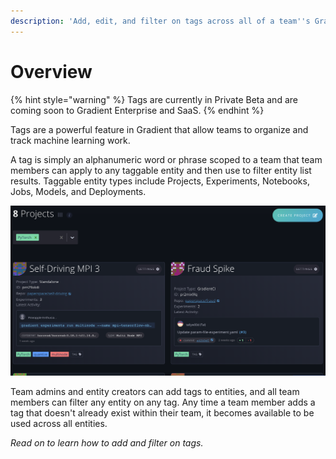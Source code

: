 ```yaml
---
description: 'Add, edit, and filter on tags across all of a team''s Gradient entities'
---
```


# Overview

{% hint style="warning" %}
Tags are currently in Private Beta and are coming soon to Gradient Enterprise and SaaS.
{% endhint %}

Tags are a powerful feature in Gradient that allow teams to organize and track machine learning work.

A tag is simply an alphanumeric word or phrase scoped to a team that team members can apply to any taggable entity and then use to filter entity list results. Taggable entity types include Projects, Experiments, Notebooks, Jobs, Models, and Deployments.

![Projects list filtered on &apos;PyTorch&apos; tag shows 8 projects with that tag](../.gitbook/assets/screen-shot-2020-02-10-at-7.25.47-pm.png)

Team admins and entity creators can add tags to entities, and all team members can filter any entity on any tag. Any time a team member adds a tag that doesn't already exist within their team, it becomes available to be used across all entities.



_Read on to learn how to add and filter on tags._

